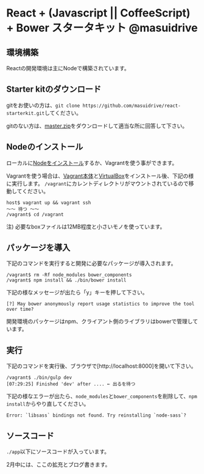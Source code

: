 # React + (Javascript || CoffeeScript) + Bower スタータキット @masuidrive

## 環境構築

Reactの開発環境は主にNodeで構築されています。

## Starter kitのダウンロード

gitをお使いの方は、`git clone https://github.com/masuidrive/react-starterkit.git`してください。

gitのない方は、[master.zip](https://github.com/masuidrive/react-starterkit/archive/master.zip)をダウンロードして適当な所に回答して下さい。


## Nodeのインストール

ローカルに[Nodeをインストール](http://nodejs.org/download/)するか、Vagrantを使う事ができます。

Vagrantを使う場合は、[Vagrant本体](https://www.vagrantup.com/)と[VirtualBox](https://www.virtualbox.org/)をインストール後、下記の様に実行します。
`/vagrant`にカレントディレクトリがマウントされているので移動してください。

```
host$ vagrant up && vagrant ssh
〜〜 待つ 〜〜
/vagrant$ cd /vagrant
```

注) 必要なboxファイルは12MB程度と小さいモノを使っています。


## パッケージを導入

下記のコマンドを実行すると開発に必要なパッケージが導入されます。

```
/vagrant$ rm -Rf node_modules bower_components
/vagrant$ npm install && ./bin/bower install
```

下記の様なメッセージが出たら「y」キーを押して下さい。

```
[?] May bower anonymously report usage statistics to improve the tool over time?
```

開発環境のパッケージはnpm、クライアント側のライブラリはbowerで管理しています。


## 実行

下記のコマンドを実行後、ブラウザで[http://localhost:8000]を開いて下さい。

```
/vagrant$ ./bin/gulp dev
[07:29:25] Finished 'dev' after .... ← 出るを待つ
```

下記の様なエラーが出たら、`node_modules`と`bower_components`を削除して、`npm install`からやり直してください。

```
Error: `libsass` bindings not found. Try reinstalling `node-sass`?
```

## ソースコード

`./app`以下にソースコードが入っています。

2月中には、ここの拡充とブログ書きます。

